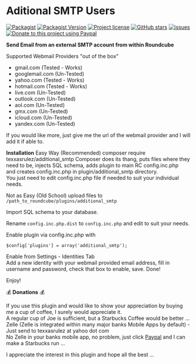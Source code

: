 # Aditional SMTP Users #

[![Packagist](https://img.shields.io/packagist/dt/texxasrulez/additional_smtp?style=flat-square)](https://packagist.org/packages/texxasrulez/additional_smtp)
[![Packagist Version](https://img.shields.io/packagist/v/texxasrulez/additional_smtp?style=flat-square)](https://packagist.org/packages/texxasrulez/additional_smtp)
[![Project license](https://img.shields.io/github/license/texxasrulez/additional_smtp?style=flat-square)](https://github.com/texxasrulez/additional_smtp/LICENSE)
[![GitHub stars](https://img.shields.io/github/stars/texxasrulez/additional_smtp?style=flat-square&logo=github)](https://github.com/texxasrulez/additional_smtp/stargazers)
[![issues](https://img.shields.io/github/issues/texxasrulez/additional_smtp)](https://github.com/texxasrulez/additional_smtp/issues)
[![Donate to this project using Paypal](https://img.shields.io/badge/paypal-donate-blue.svg?style=flat-square&logo=paypal)](https://www.paypal.me/texxasrulez)

**Send Email from an external SMTP account from within Roundcube**  

Supported Webmail Providers "out of the box"  

* gmail.com (Tested - Works)  
* googlemail.com (Un-Tested)  
* yahoo.com (Tested - Works)  
* hotmail.com (Tested - Works)  
* live.com (Un-Tested)  
* outlook.com (Un-Tested)  
* aol.com (Un-Tested)  
* gmx.com (Un-Tested)  
* icloud.com (Un-Tested)  
* yandex.com (Un-Tested)  
  
If you would like more, just give me the url of the webmail provider and I will add it if able to.  

**Installation**
Easy Way (Recommended)
composer require texxasrulez/additional_smtp
Composer does its thang, puts files where they need to be, injects SQL schema, adds plugin to main RC config.inc.php  
and creates config.inc.php in plugin/additional_smtp directory.  
You just need to edit config.inc.php file if needed to suit your individual needs.

Not as Easy (Old School)
upload files to `/path_to_roundcube/plugins/additional_smtp`  

Import SQL schema to your database.  

Rename `config.inc.php.dist` to `config.inc.php` and edit to suit your needs.  

Enable plugin via config.inc.php with

`$config['plugins'] = array('additional_smtp');`

Enable from Settings - Identities Tab  
Add a new identity with your webmail provided email address, fill in username and password, check that box to enable, save. Done!  

Enjoy!  

:moneybag: **Donations** :moneybag:  

If you use this plugin and would like to show your appreciation by buying me a cup of coffee, I surely would appreciate it.  
A regular cup of Joe is sufficient, but a Starbucks Coffee would be better ...  
Zelle (Zelle is integrated within many major banks Mobile Apps by default) - Just send to texxasrulez at yahoo dot com  
No Zelle in your banks mobile app, no problem, just click [Paypal](https://paypal.me/texxasrulez?locale.x=en_US) and I can make a Starbucks run ...  

I appreciate the interest in this plugin and hope all the best ...
